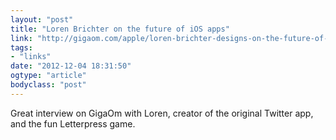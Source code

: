 ```yaml
---
layout: "post"
title: "Loren Brichter on the future of iOS apps"
link: "http://gigaom.com/apple/loren-brichter-designs-on-the-future-of-ios-apps/"
tags: 
- "links"
date: "2012-12-04 18:31:50"
ogtype: "article"
bodyclass: "post"
---
```


Great interview on GigaOm with Loren, creator of the original Twitter app, and the fun Letterpress game.